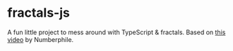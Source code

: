 # fractals-js
A fun little project to mess around with TypeScript & fractals. Based on [this video](https://youtu.be/kbKtFN71Lfs) by Numberphile. 